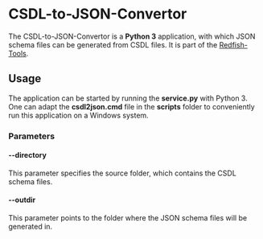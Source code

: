 # CSDL-to-JSON-Convertor

The CSDL-to-JSON-Convertor is a **Python 3** application, with which JSON schema files can be generated from CSDL files. It is part of the [Redfish-Tools](https://github.com/DMTF/Redfish-Tools).

## Usage

The application can be started by running the **service.py** with Python 3.  
One can adapt the **csdl2json.cmd** file in the **scripts** folder to conveniently run this application on a Windows system.

### Parameters

#### --directory

This parameter specifies the source folder, which contains the CSDL schema files.

#### --outdir

This parameter points to the folder where the JSON schema files will be generated in.
